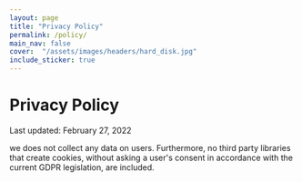 ```yaml
---
layout: page
title: "Privacy Policy"
permalink: /policy/
main_nav: false
cover:  "/assets/images/headers/hard_disk.jpg"
include_sticker: true
---
```


# Privacy Policy

Last updated: February 27, 2022

we does not collect any data on users. Furthermore, no third party libraries that create cookies, without asking 
a user's consent in accordance with the current GDPR legislation, are included.

